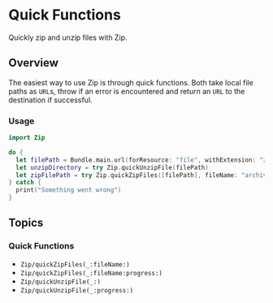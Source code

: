 # Quick Functions

Quickly zip and unzip files with Zip.

## Overview

The easiest way to use Zip is through quick functions.
Both take local file paths as `URL`s, throw if an error is encountered and return an `URL` to the destination if successful.

### Usage

```swift
import Zip

do {
  let filePath = Bundle.main.url(forResource: "file", withExtension: "zip")!
  let unzipDirectory = try Zip.quickUnzipFile(filePath)
  let zipFilePath = try Zip.quickZipFiles([filePath], fileName: "archive")
} catch {
  print("Something went wrong")
}
```

## Topics

### Quick Functions

- ``Zip/quickZipFiles(_:fileName:)``
- ``Zip/quickZipFiles(_:fileName:progress:)``
- ``Zip/quickUnzipFile(_:)``
- ``Zip/quickUnzipFile(_:progress:)``
